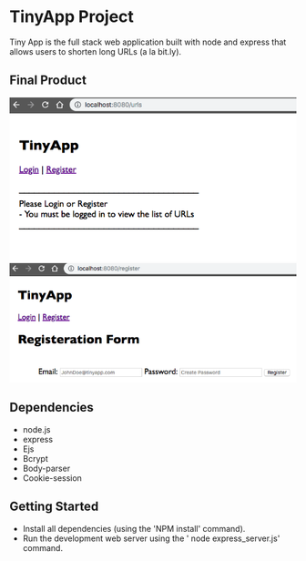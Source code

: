 # TinyApp Project

Tiny App is the full stack web application built with node and express that allows users to shorten long URLs (a la bit.ly).

## Final Product

!["screenshot of Url Page"](https://github.com/marlondlc/TinyApp/blob/master/docs/homePage.png)
!["screenshot of Registration Page"](https://github.com/marlondlc/TinyApp/blob/master/docs/Registration.png)




## Dependencies

- node.js
- express
- Ejs
- Bcrypt
- Body-parser
- Cookie-session

## Getting Started

- Install all dependencies (using the 'NPM install' command).
- Run the development web server using  the ' node express_server.js' command.


